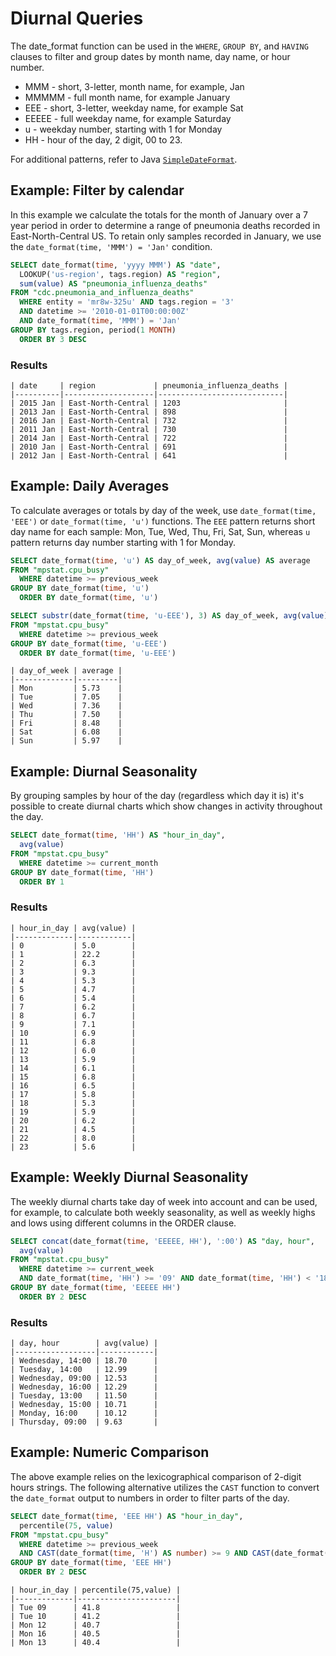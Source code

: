 # Diurnal Queries

The date_format function can be used in the `WHERE`, `GROUP BY`, and `HAVING` clauses to filter and group dates by month name, day name, or hour number.

* MMM - short, 3-letter, month name, for example, Jan
* MMMMM - full month name, for example January
* EEE - short, 3-letter, weekday name, for example Sat
* EEEEE - full weekday name, for example Saturday
* u - weekday number, starting with 1 for Monday
* HH - hour of the day, 2 digit, 00 to 23.

For additional patterns, refer to Java [`SimpleDateFormat`](https://docs.oracle.com/javase/7/docs/api/java/text/SimpleDateFormat.html).

## Example: Filter by calendar

In this example we calculate the totals for the month of January over a 7 year period in order to determine a range of pneumonia deaths recorded in East-North-Central US. To retain only samples recorded in January, we use the `date_format(time, 'MMM') = 'Jan'` condition.

```sql
SELECT date_format(time, 'yyyy MMM') AS "date",
  LOOKUP('us-region', tags.region) AS "region",
  sum(value) AS "pneumonia_influenza_deaths"
FROM "cdc.pneumonia_and_influenza_deaths"
  WHERE entity = 'mr8w-325u' AND tags.region = '3'
  AND datetime >= '2010-01-01T00:00:00Z'
  AND date_format(time, 'MMM') = 'Jan'
GROUP BY tags.region, period(1 MONTH)
  ORDER BY 3 DESC
```

### Results

```ls
| date     | region             | pneumonia_influenza_deaths |
|----------|--------------------|----------------------------|
| 2015 Jan | East-North-Central | 1203                       |
| 2013 Jan | East-North-Central | 898                        |
| 2016 Jan | East-North-Central | 732                        |
| 2011 Jan | East-North-Central | 730                        |
| 2014 Jan | East-North-Central | 722                        |
| 2010 Jan | East-North-Central | 691                        |
| 2012 Jan | East-North-Central | 641                        |
```

## Example: Daily Averages

To calculate averages or totals by day of the week, use `date_format(time, 'EEE')` or `date_format(time, 'u')` functions.
The `EEE` pattern returns short day name for each sample: Mon, Tue, Wed, Thu, Fri, Sat, Sun, whereas `u` pattern returns day number starting with 1 for Monday.

```sql
SELECT date_format(time, 'u') AS day_of_week, avg(value) AS average
FROM "mpstat.cpu_busy"
  WHERE datetime >= previous_week
GROUP BY date_format(time, 'u')
  ORDER BY date_format(time, 'u')
```

```sql
SELECT substr(date_format(time, 'u-EEE'), 3) AS day_of_week, avg(value) AS average
FROM "mpstat.cpu_busy"
  WHERE datetime >= previous_week
GROUP BY date_format(time, 'u-EEE')
  ORDER BY date_format(time, 'u-EEE')
```

```ls
| day_of_week | average |
|-------------|---------|
| Mon         | 5.73    |
| Tue         | 7.05    |
| Wed         | 7.36    |
| Thu         | 7.50    |
| Fri         | 8.48    |
| Sat         | 6.08    |
| Sun         | 5.97    |
```

## Example: Diurnal Seasonality

By grouping samples by hour of the day (regardless which day it is) it's possible to create diurnal charts which show changes in activity throughout the day.

```sql
SELECT date_format(time, 'HH') AS "hour_in_day",
  avg(value)
FROM "mpstat.cpu_busy"
  WHERE datetime >= current_month
GROUP BY date_format(time, 'HH')
  ORDER BY 1
```

### Results

```ls
| hour_in_day | avg(value) |
|-------------|------------|
| 0           | 5.0        |
| 1           | 22.2       |
| 2           | 6.3        |
| 3           | 9.3        |
| 4           | 5.3        |
| 5           | 4.7        |
| 6           | 5.4        |
| 7           | 6.2        |
| 8           | 6.7        |
| 9           | 7.1        |
| 10          | 6.9        |
| 11          | 6.8        |
| 12          | 6.0        |
| 13          | 5.9        |
| 14          | 6.1        |
| 15          | 6.8        |
| 16          | 6.5        |
| 17          | 5.8        |
| 18          | 5.3        |
| 19          | 5.9        |
| 20          | 6.2        |
| 21          | 4.5        |
| 22          | 8.0        |
| 23          | 5.6        |
```

## Example: Weekly Diurnal Seasonality

The weekly diurnal charts take day of week into account and can be used, for example, to calculate both weekly seasonality, as well as weekly highs and lows using different columns in the ORDER clause.

```sql
SELECT concat(date_format(time, 'EEEEE, HH'), ':00') AS "day, hour",
  avg(value)
FROM "mpstat.cpu_busy"
  WHERE datetime >= current_week
  AND date_format(time, 'HH') >= '09' AND date_format(time, 'HH') < '18'
GROUP BY date_format(time, 'EEEEE HH')
  ORDER BY 2 DESC
```

### Results

```ls
| day, hour        | avg(value) |
|------------------|------------|
| Wednesday, 14:00 | 18.70      |
| Tuesday, 14:00   | 12.99      |
| Wednesday, 09:00 | 12.53      |
| Wednesday, 16:00 | 12.29      |
| Tuesday, 13:00   | 11.50      |
| Wednesday, 15:00 | 10.71      |
| Monday, 16:00    | 10.12      |
| Thursday, 09:00  | 9.63       |
```

## Example: Numeric Comparison

The above example relies on the lexicographical comparison of 2-digit hours strings.
The following alternative utilizes the `CAST` function to convert the `date_format` output to numbers in order to filter parts of the day.

```sql
SELECT date_format(time, 'EEE HH') AS "hour_in_day",
  percentile(75, value)
FROM "mpstat.cpu_busy"
  WHERE datetime >= previous_week
  AND CAST(date_format(time, 'H') AS number) >= 9 AND CAST(date_format(time, 'H') AS number) < 18
GROUP BY date_format(time, 'EEE HH')
  ORDER BY 2 DESC
```

```
| hour_in_day | percentile(75,value) |
|-------------|----------------------|
| Tue 09      | 41.8                 |
| Tue 10      | 41.2                 |
| Mon 12      | 40.7                 |
| Mon 16      | 40.5                 |
| Mon 13      | 40.4                 |
```
